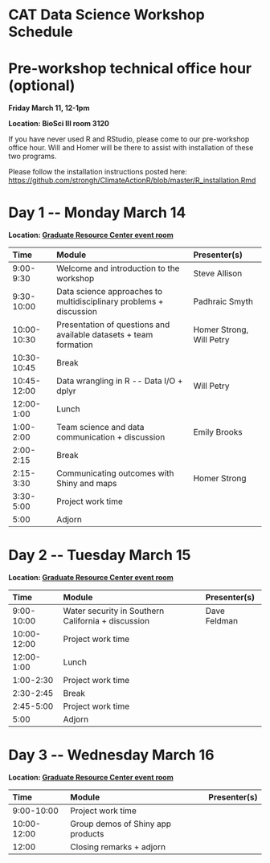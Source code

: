 # CAT Data Science Workshop Schedule

# Pre-workshop technical office hour (optional)
**Friday March 11, 12-1pm**

**Location: BioSci III room 3120**

If you have never used R and RStudio, please come to our pre-workshop office hour.  Will and Homer will be there to assist with installation of these two programs.

Please follow the installation instructions posted here: https://github.com/strongh/ClimateActionR/blob/master/R_installation.Rmd

# Day 1 -- Monday March 14
**Location: [Graduate Resource Center event room][GRC]**

| Time | Module | Presenter(s) |
| :--------- | :--------------------------------------------------------------- | :------------------------- |
| 9:00-9:30 | Welcome and introduction to the workshop | Steve Allison |
| 9:30-10:00 | Data science approaches to multidisciplinary problems + discussion | Padhraic Smyth |
| 10:00-10:30 | Presentation of questions and available datasets + team formation | Homer Strong, Will Petry |
| 10:30-10:45 | Break | |
| 10:45-12:00 | Data wrangling in R -- Data I/O + dplyr | Will Petry |
| 12:00-1:00 | Lunch | |
| 1:00-2:00 | Team science and data communication + discussion | Emily Brooks |
| 2:00-2:15 | Break | |
| 2:15-3:30 | Communicating outcomes with Shiny and maps | Homer Strong |
| 3:30-5:00 | Project work time | |
| 5:00 | Adjorn | |

# Day 2 -- Tuesday March 15
**Location: [Graduate Resource Center event room][GRC]**

| Time | Module | Presenter(s) |
| :--------- | :--------------------------------------------------------------- | :------------------------- |
| 9:00-10:00 | Water security in Southern California + discussion | Dave Feldman |
| 10:00-12:00 | Project work time | |
| 12:00-1:00 | Lunch | |
| 1:00-2:30 | Project work time | |
| 2:30-2:45 | Break | |
| 2:45-5:00 | Project work time | |
| 5:00 | Adjorn | |

# Day 3 -- Wednesday March 16
**Location: [Graduate Resource Center event room][GRC]**

| Time | Module | Presenter(s) |
| :--------- | :--------------------------------------------------------------- | :------------------------- |
| 9:00-10:00 | Project work time | |
| 10:00-12:00 | Group demos of Shiny app products | |
| 12:00 | Closing remarks + adjorn | |

[GRC]: http://www.grad.uci.edu/_assets/pdfs/GRC%20Map%20-%20Gateway%20Study%20Center.pdf "Map to Graduate Resource Center"
